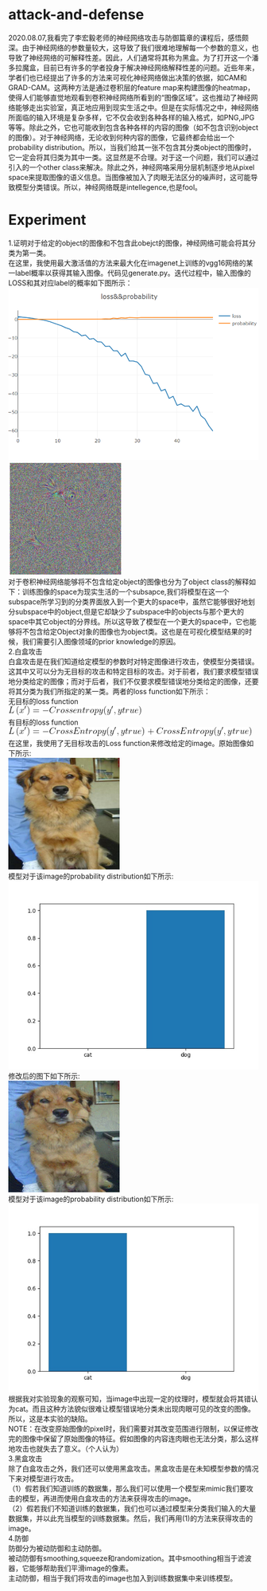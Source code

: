 # attack-and-defense
2020.08.07,我看完了李宏毅老师的神经网络攻击与防御篇章的课程后，感悟颇深。由于神经网络的参数量较大，这导致了我们很难地理解每一个参数的意义，也导致了神经网络的可解释性差。因此，人们通常将其称为黑盒。为了打开这一个潘多拉魔盒，目前已有许多的学者投身于解决神经网络解释性差的问题。近些年来，学者们也已经提出了许多的方法来可视化神经网络做出决策的依据，如CAM和GRAD-CAM。这两种方法是通过卷积层的feature map来构建图像的heatmap，使得人们能够直觉地观看到卷积神经网络所看到的“图像区域”。这也推动了神经网络能够走出实验室，真正地应用到现实生活之中。但是在实际情况之中，神经网络所面临的输入环境是复杂多样，它不仅会收到各种各样的输入格式，如PNG,JPG等等。除此之外，它也可能收到包含各种各样的内容的图像（如不包含识别object的图像）。对于神经网络，无论收到何种内容的图像，它最终都会给出一个probability distribution。所以，当我们给其一张不包含其分类object的图像时，它一定会将其归类为其中一类。这显然是不合理。对于这一个问题，我们可以通过引入的一个other class来解决。除此之外，神经网咯采用分层机制逐步地从pixel space来提取图像的语义信息。当图像被加入了肉眼无法区分的噪声时，这可能导致模型分类错误。所以，神经网络既是intellegence,也是fool。
# Experiment
1.证明对于给定的object的图像和不包含此obejct的图像，神经网络可能会将其分类为第一类。  
在这里，我使用最大激活值的方法来最大化在imagenet上训练的vgg16网络的某一label概率以获得其输入图像。代码见generate.py。迭代过程中，输入图像的LOSS和其对应label的概率如下图所示：  
![image](image/loss&&probability.PNG)  
![image](image/visdom_image.jpg)  
对于卷积神经网络能够将不包含给定object的图像也分为了object class的解释如下：训练图像的space为现实生活的一个subsapce,我们将模型在这一个subspace所学习到的分类界面放入到一个更大的space中，虽然它能够很好地划分subspace中的object,但是它却缺少了subspace中的objects与那个更大的space中其它object的分界线。所以这导致了模型在一个更大的space中，它也能够将不包含给定Object对象的图像也为object类。这也是在可视化模型结果的时候，我们需要引入图像领域的prior knowledge的原因。  
2.白盒攻击  
白盒攻击是在我们知道给定模型的参数时对特定图像进行攻击，使模型分类错误。这其中又可以分为无目标的攻击和特定目标的攻击。对于前者，我们要求模型错误地分类给定的图像；而对于后者，我们不仅要求模型错误地分类给定的图像，还要将其分类为我们所指定的某一类。两者的loss function如下所示：  
无目标的loss function  
![image](data/non-target.gif)  
有目标的loss function  
![image](data/target.gif)  
在这里，我使用了无目标攻击的Loss function来修改给定的image。原始图像如下所示:  
![image](data/raw.jpg)  
模型对于该image的probability distribution如下所示:  
![image](data/raw_probability_distribution.jpg)  
修改后的图下如下所示:  
![image](data/res.jpg)  
模型对于该image的probability distribution如下所示:  
![image](data/probability_distribution.jpg)  
根据我对实验现象的观察可知，当image中出现一定的纹理时，模型就会将其错认为cat。而且这种方法貌似很难让模型错误地分类未出现肉眼可见的改变的图像。所以，这是本实验的缺陷。  
NOTE：在改变原始图像的pixel时，我们需要对其改变范围进行限制，以保证修改完的图像中保留了原始图像的特征。假如图像的内容连肉眼也无法分类，那么这样地攻击也就失去了意义。（个人认为）  
3.黑盒攻击  
除了白盒攻击之外，我们还可以使用黑盒攻击。黑盒攻击是在未知模型参数的情况下来对模型进行攻击。  
（1）假若我们知道训练的数据集，那么我们可以使用一个模型来mimic我们要攻击的模型，再进而使用白盒攻击的方法来获得攻击的image。  
（2）假若我们不知道训练的数据集，我们也可以通过模型来分类我们输入的大量数据集，并以此充当模型的训练数据集。然后，我们再用(1)的方法来获得攻击的image。  
4.防御  
防御分为被动防御和主动防御。  
被动防御有smoothing,squeeze和randomization。其中smoothing相当于滤波器，它能够帮助我们平滑image的像素。  
主动防御，相当于我们将攻击的image也加入到训练数据集中来训练模型。
